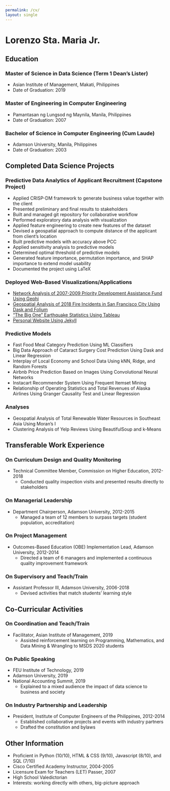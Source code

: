 ```yaml
---
permalink: /cv/
layout: single
---
```


<!-- ** Lorenzo Sta. Maria Jr. ** -->
# Lorenzo Sta. Maria Jr.

## Education

### Master of Science in Data Science (Term 1 Dean’s Lister)
- Asian Institute of Management, Makati, Philippines
- Date of Graduation: 2019

### Master of Engineering in Computer Engineering
- Pamantasan ng  Lungsod ng Maynila, Manila, Philippines
- Date of Graduation: 2007

### Bachelor of Science in Computer Engineering (Cum Laude)
- Adamson University, Manila, Philippines
- Date of Graduation: 2003


## Completed Data Science Projects

### Predictive Data Analytics of Applicant Recruitment (Capstone Project)
- Applied CRISP-DM framework to generate business value together with the client
- Presented preliminary and final results to stakeholders
- Built and managed git repository for collaborative workflow
- Performed exploratory data analysis with visualization
- Applied feature engineering to create new features of the dataset
- Devised a geospatial approach to compute distance of the applicant from client’s location
- Built predictive models with accuracy above PCC
- Applied sensitivity analysis to predictive models
- Determined optimal threshold of predictive models
- Generated feature importance, permutation importance, and SHAP importance to extend model usability
- Documented the project using LaTeX


### Deployed Web-Based Visualizations/Applications
- [Network Analysis of 2007-2009 Priority Development Assistance Fund Using Gephi](http://tiny.cc/jx316y)
- [Geospatial Analysis of 2018 Fire Incidents in San Francisco City Using Dask and Folium](http://tiny.cc/f3316y)
- [“The Big One” Earthquake Statistics Using Tableau](http://tiny.cc/oi416y)
- [Personal Website Using Jekyll](https://lstamaria.github.io/)

### Predictive Models
- Fast Food Meal Category Prediction Using ML Classifiers
- Big Data Approach of Cataract Surgery Cost Prediction Using Dask and Linear Regression
- Interplay of Local Economy and School Data Using kNN, Ridge, and Random Forests
- Airbnb Price Prediction Based on Images Using Convolutional Neural Networks
- Instacart Recommender System Using Frequent Itemset Mining
- Relationship of Operating Statistics and Total Revenues of Alaska Airlines Using Granger Causality Test and Linear Regression

### Analyses
- Geospatial Analysis of Total Renewable Water Resources in Southeast Asia Using Moran’s I
- Clustering Analysis of Yelp Reviews Using BeautifulSoup and k-Means



## Transferable Work Experience

### On Curriculum Design and Quality Monitoring
- Technical Committee Member, Commission on Higher Education, 2012-2018
	- Conducted quality inspection visits and presented results directly to stakeholders

### On Managerial Leadership
- Department Chairperson, Adamson University, 2012-2015
	- Managed a  team of 12 members to surpass targets (student population, accreditation)

### On Project Management
- Outcomes-Based Education (OBE) Implementation Lead, Adamson University, 2012-2014
	- Directed a team of 6 managers  and implemented a continuous quality improvement framework

### On Supervisory and Teach/Train
- Assistant Professor III, Adamson University, 2006-2018
	- Devised activities that match students’ learning style


## Co-Curricular Activities

### On Coordination and Teach/Train 
- Facilitator, Asian Institute of Management, 2019 
	- Assisted reinforcement learning on Programming, Mathematics, and Data Mining & Wrangling to MSDS 2020 students

### On Public Speaking
- FEU Institute of Technology, 2019
- Adamson University, 2019
- National Accounting Summit, 2019
	- Explained to a mixed audience the impact of data science to business and society

### On Industry Partnership and Leadership
- President, Institute of Computer Engineers of the Philippines, 2012-2014
	- Established collaborative projects and events with industry partners
	- Drafted the constitution and bylaws

## Other Information
- Proficient in Python (10/10), HTML & CSS (9/10), Javascript (8/10), and SQL (7/10)
- Cisco Certified Academy Instructor, 2004-2005
- Licensure Exam for Teachers (LET) Passer, 2007
- High School Valedictorian 
- Interests: working directly with others, big-picture approach
